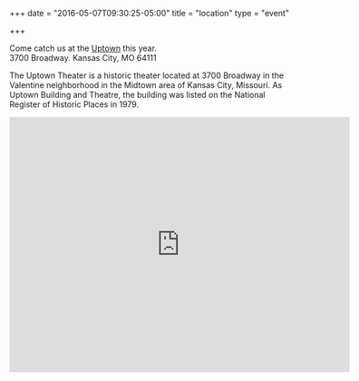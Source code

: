+++
date = "2016-05-07T09:30:25-05:00"
title = "location"
type = "event"

+++

Come catch us at the <a href="http://www.uptowntheater.com/home.html">Uptown</a> this year.<br>
3700 Broadway. Kansas City, MO 64111<br>

The Uptown Theater is a historic theater located at 3700 Broadway in the Valentine neighborhood in the Midtown area of Kansas City, Missouri. As Uptown Building and Theatre, the building was listed on the National Register of Historic Places in 1979.

<iframe src="https://www.google.com/maps/embed?pb=!1m14!1m8!1m3!1d12391.954499074393!2d-94.5907271!3d39.0611734!3m2!1i1024!2i768!4f13.1!3m3!1m2!1s0x0%3A0xbc03632641865a1!2sUptown+Theater!5e0!3m2!1sen!2sus!4v1490081226178" width="600" height="450" frameborder="0" style="border:0" allowfullscreen></iframe>
